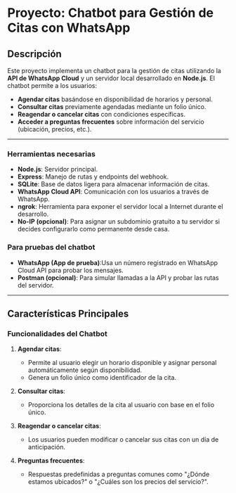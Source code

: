 # Proyecto: Chatbot para Gestión de Citas con WhatsApp

## Descripción
Este proyecto implementa un chatbot para la gestión de citas utilizando la **API de WhatsApp Cloud** y un servidor local desarrollado en **Node.js**. El chatbot permite a los usuarios:

- **Agendar citas** basándose en disponibilidad de horarios y personal.
- **Consultar citas** previamente agendadas mediante un folio único.
- **Reagendar o cancelar citas** con condiciones específicas.
- **Acceder a preguntas frecuentes** sobre información del servicio (ubicación, precios, etc.).
---

### Herramientas necesarias
- **Node.js**: Servidor principal.
- **Express**: Manejo de rutas y endpoints del webhook.
- **SQLite**: Base de datos ligera para almacenar información de citas.
- **WhatsApp Cloud API**: Comunicación con los usuarios a través de WhatsApp.
- **ngrok**: Herramienta para exponer el servidor local a Internet durante el desarrollo.
- **No-IP (opcional)**: Para asignar un subdominio gratuito a tu servidor si decides configurarlo como permanente desde casa.
 ### Para pruebas del chatbot
- **WhatsApp (App de prueba)**:Usa un número registrado en WhatsApp Cloud API para probar los mensajes.
- **Postman (opcional)**: Para simular llamadas a la API y probar las rutas del servidor.
---

## Características Principales

### Funcionalidades del Chatbot
1. **Agendar citas**:
   - Permite al usuario elegir un horario disponible y asignar personal automáticamente según disponibilidad.
   - Genera un folio único como identificador de la cita.

2. **Consultar citas**:
   - Proporciona los detalles de la cita al usuario con base en el folio único.

3. **Reagendar o cancelar citas**:
   - Los usuarios pueden modificar o cancelar sus citas con un día de anticipación.

4. **Preguntas frecuentes**:
   - Respuestas predefinidas a preguntas comunes como "¿Dónde estamos ubicados?" o "¿Cuáles son los precios del servicio?".

